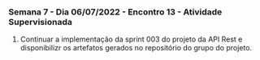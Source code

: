 ### Semana 7 - Dia 06/07/2022 - Encontro 13 - Atividade Supervisionada
1. Continuar a implementação da sprint 003  do projeto da API Rest e disponibilizr os artefatos gerados no repositório do grupo do projeto.
